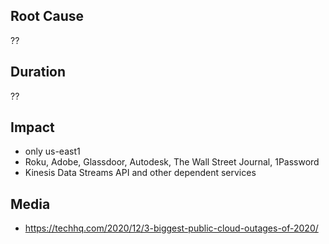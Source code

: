 ## Root Cause

??

## Duration

??

## Impact

- only us-east1
- Roku, Adobe, Glassdoor, Autodesk, The Wall Street Journal, 1Password 
- Kinesis Data Streams API and other dependent services 

## Media

- https://techhq.com/2020/12/3-biggest-public-cloud-outages-of-2020/

